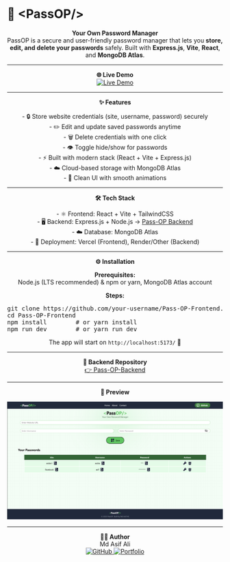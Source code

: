   <h1>🔐 &lt;PassOP/&gt;</h1>


<p align="center">
  <strong>Your Own Password Manager</strong><br>
  PassOP is a secure and user-friendly password manager that lets you 
  <strong>store, edit, and delete your passwords</strong> safely.  
  Built with <strong>Express.js</strong>, <strong>Vite</strong>, <strong>React</strong>, and <strong>MongoDB Atlas</strong>.
</p>

---

<p align="center">
  <strong>🌐 Live Demo</strong><br>
  <a href="https://pass-op-chi-one.vercel.app/">
    <img src="https://img.shields.io/badge/Visit-PassOP-blue?style=for-the-badge&logo=vercel" alt="Live Demo">
  </a>
</p>

---

<p align="center">
  <strong>✨ Features</strong>
</p>

<p align="center">
- 🔒 Store website credentials (site, username, password) securely<br>
- ✏️ Edit and update saved passwords anytime<br>
- 🗑️ Delete credentials with one click<br>
- 👁️ Toggle hide/show for passwords<br>
- ⚡ Built with modern stack (React + Vite + Express.js)<br>
- ☁️ Cloud-based storage with MongoDB Atlas<br>
- 🎨 Clean UI with smooth animations
</p>

---

<p align="center">
  <strong>🛠️ Tech Stack</strong>
</p>

<p align="center">
- ⚛️ Frontend: React + Vite + TailwindCSS<br>
- 🖥️ Backend: Express.js + Node.js → <a href="https://github.com/ASIFALI0001/Pass-OP--Backend">Pass-OP Backend</a><br>
- ☁️ Database: MongoDB Atlas<br>
- 🚀 Deployment: Vercel (Frontend), Render/Other (Backend)
</p>

---

<p align="center">
  <strong>⚙️ Installation</strong>
</p>

<p align="center">
<strong>Prerequisites:</strong><br>
Node.js (LTS recommended) & npm or yarn, MongoDB Atlas account
</p>

<p align="center">
<strong>Steps:</strong>
</p>

<p align="center">
<pre>
git clone https://github.com/your-username/Pass-OP-Frontend.git
cd Pass-OP-Frontend
npm install        # or yarn install
npm run dev        # or yarn run dev
</pre>
</p>

<p align="center">
The app will start on <code>http://localhost:5173/</code> 🎉
</p>

---

<p align="center">
  <strong>📂 Backend Repository</strong><br>
  <a href="https://pass-op-backend-jet.vercel.app/">
    👉 Pass-OP-Backend
  </a>
</p>

---

<p align="center">
  <strong>📸 Preview</strong>
</p>

<p align="center">
  <img src="./screenshot.png" alt="PassOP Preview" width="700"/>
</p>

---

<p align="center">
  <strong>👨‍💻 Author</strong><br>
  Md Asif Ali<br>
  <a href="https://github.com/your-username">
    <img src="https://img.shields.io/badge/GitHub-100000?style=for-the-badge&logo=github&logoColor=white" alt="GitHub">
  </a>
  <a href="https://your-portfolio.vercel.app/">
    <img src="https://img.shields.io/badge/Portfolio-ff69b4?style=for-the-badge&logo=google-chrome&logoColor=white" alt="Portfolio">
  </a>
</p>
